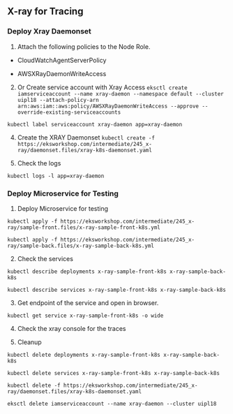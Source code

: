 ## X-ray for Tracing

### Deploy Xray Daemonset

1. Attach the following policies to the Node Role.

- CloudWatchAgentServerPolicy

- AWSXRayDaemonWriteAccess

2. Or Create service account with Xray Access
`eksctl create iamserviceaccount --name xray-daemon --namespace default --cluster uipl18 --attach-policy-arn arn:aws:iam::aws:policy/AWSXRayDaemonWriteAccess --approve --override-existing-serviceaccounts`

`kubectl label serviceaccount xray-daemon app=xray-daemon`

4. Create the XRAY Daemonset
`kubectl create -f https://eksworkshop.com/intermediate/245_x-ray/daemonset.files/xray-k8s-daemonset.yaml`

  5. Check the logs
    
`kubectl logs -l app=xray-daemon`

### Deploy Microservice for Testing
1. Deploy Microservice for testing  

`kubectl apply -f https://eksworkshop.com/intermediate/245_x-ray/sample-front.files/x-ray-sample-front-k8s.yml`

`kubectl apply -f https://eksworkshop.com/intermediate/245_x-ray/sample-back.files/x-ray-sample-back-k8s.yml`
  
2. Check the services

`kubectl describe deployments x-ray-sample-front-k8s x-ray-sample-back-k8s`

`kubectl describe services x-ray-sample-front-k8s x-ray-sample-back-k8s`

3. Get endpoint of the service and open in browser. 

`kubectl get service x-ray-sample-front-k8s -o wide`

4. Check the xray console for the traces  

5. Cleanup

`kubectl delete deployments x-ray-sample-front-k8s x-ray-sample-back-k8s`

`kubectl delete services x-ray-sample-front-k8s x-ray-sample-back-k8s`
  
`kubectl delete -f https://eksworkshop.com/intermediate/245_x-ray/daemonset.files/xray-k8s-daemonset.yaml`
  
`eksctl delete iamserviceaccount --name xray-daemon --cluster uipl18`

